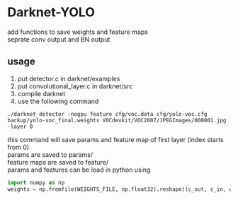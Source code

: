 # Darknet-YOLO
add functions to save weights and feature maps  
seprate conv output and BN output  

## usage
1. put detector.c in darknet/examples  
2. put convolutional_layer.c in darknet/src
3. compile darknet
4. use the following command
```
./darknet detector -nogpu feature cfg/voc.data cfg/yolo-voc.cfg backup/yolo-voc_final.weights VOCdevkit/VOC2007/JPEGImages/000001.jpg -layer 0
```
this command will save params and feature map of first layer (index starts from 0)  
params are saved to params/  
feature maps are saved to feature/  
params and features can be load in python using
```Python
import numpy as np
weights = np.fromfile(WEIGHTS_FILE, np.float32).reshape((c_out, c_in, w, h))
```
